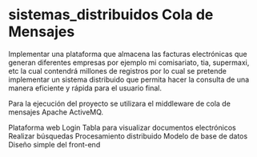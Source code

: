 # sistemas_distribuidos Cola de Mensajes

Implementar una plataforma que almacena las facturas electrónicas que generan diferentes empresas por ejemplo mi comisariato, tia, supermaxi, etc la cual contendrá millones de registros por lo cual se pretende implementar un sistema distribuido que permita hacer la consulta de una manera eficiente y rápida para el usuario final.

Para la ejecución del proyecto se utilizara el middleware de cola de mensajes Apache ActiveMQ.

Plataforma web
Login
Tabla para visualizar documentos electrónicos
Realizar búsquedas
Procesamiento distribuido
Modelo de base de datos
Diseño simple del front-end
